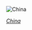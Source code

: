 
![China](https://www.gstatic.com/prettyearth/assets/full/6066.jpg)

*[China](https://www.google.com/maps/@36.170386,120.302867,17z/data=!3m1!1e3)*
